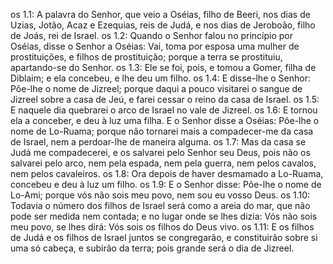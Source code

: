 os 1.1: A palavra do Senhor, que veio a Oséias, filho de Beeri, nos dias de Uzias, Jotão, Acaz e Ezequias, reis de Judá, e nos dias de Jeroboão, filho de Joás, rei de Israel.
os 1.2: Quando o Senhor falou no princípio por Oséias, disse o Senhor a Oséias: Vai, toma por esposa uma mulher de prostituições, e filhos de prostituição; porque a terra se prostituiu, apartando-se do Senhor.
os 1.3: Ele se foi, pois, e tomou a Gomer, filha de Diblaim; e ela concebeu, e lhe deu um filho.
os 1.4: E disse-lhe o Senhor: Põe-lhe o nome de Jizreel; porque daqui a pouco visitarei o sangue de Jizreel sobre a casa de Jeú, e farei cessar o reino da casa de Israel.
os 1.5: E naquele dia quebrarei o arco de Israel no vale de Jizreel.
os 1.6: E tornou ela a conceber, e deu à luz uma filha. E o Senhor disse a Oséias: Põe-lhe o nome de Lo-Ruama; porque não tornarei mais a compadecer-me da casa de Israel, nem a perdoar-lhe de maneira alguma.
os 1.7: Mas da casa se Judá me compadecerei, e os salvarei pelo Senhor seu Deus, pois não os salvarei pelo arco, nem pela espada, nem pela guerra, nem pelos cavalos, nem pelos cavaleiros.
os 1.8: Ora depois de haver desmamado a Lo-Ruama, concebeu e deu à luz um filho.
os 1.9: E o Senhor disse: Põe-lhe o nome de Lo-Ami; porque vós não sois meu povo, nem sou eu vosso Deus.
os 1.10: Todavia o número dos filhos de Israel será como a areia do mar, que não pode ser medida nem contada; e no lugar onde se lhes dizia: Vós não sois meu povo, se lhes dirá: Vós sois os filhos do Deus vivo.
os 1.11: E os filhos de Judá e os filhos de Israel juntos se congregarão, e constituirão sobre si uma só cabeça, e subirão da terra; pois grande será o dia de Jizreel.
